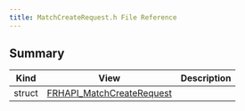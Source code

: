 ```yaml
---
title: MatchCreateRequest.h File Reference
---
```


## Summary
| Kind | View | Description |
|------|------|-------------|
|struct|[FRHAPI_MatchCreateRequest](/unreal-plugins/all/structfrhapi__matchcreaterequest/#structFRHAPI__MatchCreateRequest)||

